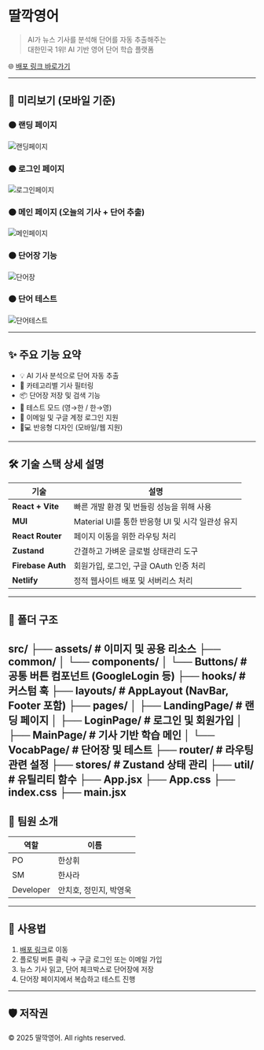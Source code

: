 # 딸깍영어

> AI가 뉴스 기사를 분석해 단어를 자동 추출해주는  
> 대한민국 1위! AI 기반 영어 단어 학습 플랫폼

🌐 [배포 링크 바로가기](https://ddalkkak-english.netlify.app/)

---

## 📱 미리보기 (모바일 기준)

### 🟠 랜딩 페이지
![랜딩페이지](./public/screenshots/landing.png)

### 🟠 로그인 페이지
![로그인페이지](./public/screenshots/login.png)

### 🟠 메인 페이지 (오늘의 기사 + 단어 추출)
![메인페이지](./public/screenshots/main.png)

### 🟠 단어장 기능
![단어장](./public/screenshots/vocab.png)

### 🟠 단어 테스트
![단어테스트](./public/screenshots/test.png)


---

## ✨ 주요 기능 요약

- 💡 AI 기사 분석으로 단어 자동 추출
- 📰 카테고리별 기사 필터링
- 📦 단어장 저장 및 검색 기능
- 🧪 테스트 모드 (영→한 / 한→영)
- 🔐 이메일 및 구글 계정 로그인 지원
- 📱💻 반응형 디자인 (모바일/웹 지원)

---

## 🛠️ 기술 스택 상세 설명

| 기술             | 설명 |
|------------------|------|
| **React + Vite** | 빠른 개발 환경 및 번들링 성능을 위해 사용 |
| **MUI**          | Material UI를 통한 반응형 UI 및 시각 일관성 유지 |
| **React Router** | 페이지 이동을 위한 라우팅 처리 |
| **Zustand**      | 간결하고 가벼운 글로벌 상태관리 도구 |
| **Firebase Auth**| 회원가입, 로그인, 구글 OAuth 인증 처리 |
| **Netlify**      | 정적 웹사이트 배포 및 서버리스 처리

---

## 📁 폴더 구조

src/
├── assets/ # 이미지 및 공용 리소스
├── common/
│ └── components/
│ └── Buttons/ # 공통 버튼 컴포넌트 (GoogleLogin 등)
├── hooks/ # 커스텀 훅
├── layouts/ # AppLayout (NavBar, Footer 포함)
├── pages/
│ ├── LandingPage/ # 랜딩 페이지
│ ├── LoginPage/ # 로그인 및 회원가입
│ ├── MainPage/ # 기사 기반 학습 메인
│ └── VocabPage/ # 단어장 및 테스트
├── router/ # 라우팅 관련 설정
├── stores/ # Zustand 상태 관리
├── util/ # 유틸리티 함수
├── App.jsx
├── App.css
├── index.css
├── main.jsx
---

## 👥 팀원 소개

| 역할         | 이름             |
|--------------|------------------|
| PO           | 한상휘           |
| SM           | 한사라           |
| Developer    | 안치호, 정민지, 박영욱 |

---

## 🚀 사용법

1. [배포 링크](https://ddalkkak-english.netlify.app/)로 이동
2. 플로팅 버튼 클릭 → 구글 로그인 또는 이메일 가입
3. 뉴스 기사 읽고, 단어 체크박스로 단어장에 저장
4. 단어장 페이지에서 복습하고 테스트 진행

---

## 🛡️ 저작권

© 2025 딸깍영어. All rights reserved.
